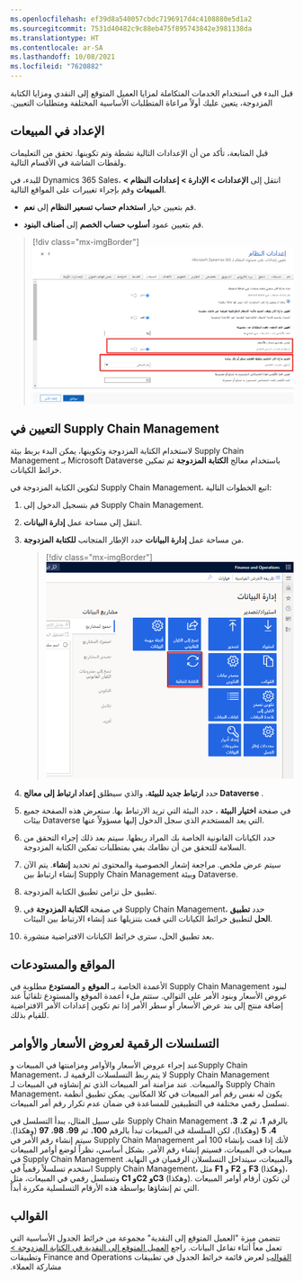 ```yaml
---
ms.openlocfilehash: ef39d8a540057cbdc7196917d4c4108880e5d1a2
ms.sourcegitcommit: 7531d40482c9c88eb475f895743842e3981138da
ms.translationtype: HT
ms.contentlocale: ar-SA
ms.lasthandoff: 10/08/2021
ms.locfileid: "7620882"
---
```

قبل البدء في استخدام الخدمات المتكاملة لمزايا العميل المتوقع إلى النقدي و‏‫مزايا الكتابة المزدوجة، يتعين عليك أولاً مراعاة المتطلبات الأساسية المختلفة ومتطلبات التعيين.

## <a name="setup-in-sales"></a>الإعداد في المبيعات

قبل المتابعة، تأكد من أن الإعدادات التالية نشطة وتم تكوينها. تحقق من التعليمات ولقطات الشاشة في الأقسام التالية.

للبدء، في Dynamics 365 Sales، انتقل إلى **الإعدادات > الإدارة > إعدادات النظام > المبيعات** وقم بإجراء تغييرات على المواقع التالية.

- قم بتعيين خيار **استخدام حساب تسعير النظام** إلى **نعم**.

- قم بتعيين عمود **أسلوب حساب الخصم** إلى **أصناف البنود**.

> [!div class="mx-imgBorder"]
> [![لقطة شاشة لصفحة إعدادات نظام Dynamics 365 Sales.](../media/sales-settings.png)](../media/sales-settings.png#lightbox)

## <a name="setup-in-supply-chain-management"></a>التعيين في Supply Chain Management

لاستخدام الكتابة المزدوجة وتكوينها، يمكن البدء بربط بيئة Supply Chain Management بـ Microsoft Dataverse باستخدام معالج **الكتابة المزدوجة** ثم تمكين خرائط الكيانات.

لتكوين الكتابة المزدوجة في Supply Chain Management، اتبع الخطوات التالية:

1. قم بتسجيل الدخول إلى Supply Chain Management.

1. انتقل إلى مساحة عمل **إدارة البيانات**.

1. من مساحة عمل **إدارة البيانات** حدد الإطار المتجانب **للكتابة المزدوجة**.

    > [!div class="mx-imgBorder"]
    > [![لقطة شاشة لصفحة إدارة بيانات Finance and Operations مع تمييز الكتابة المزدوجة.](../media/dual-write.png)](../media/dual-write.png#lightbox)

1. حدد **ارتباط جديد للبيئة**، والذي سيطلق **إعداد ارتباط إلى معالج Dataverse** .

1. في صفحة **اختيار البيئة** ، حدد البيئة التي تريد الارتباط بها. ستعرض هذه الصفحة جميع بيئات Dataverse التي يعد المستخدم الذي سجل الدخول إليها مسؤولاً عنها.

1. حدد الكيانات القانونية الخاصة بك المراد ربطها. سيتم بعد ذلك إجراء التحقق من السلامة للتحقق من أن نظامك يفي بمتطلبات تمكين الكتابة المزدوجة.

1. سيتم عرض ملخص. مراجعة إشعار الخصوصية والمحتوى ثم تحديد **إنشاء**. يتم الآن إنشاء ارتباط بين Supply Chain Management وبيئة Dataverse.

1. تطبيق حل تزامن تطبيق الكتابة المزدوجة.

1. في صفحة **الكتابة المزدوجة** في Supply Chain Management، حدد **تطبيق الحل** لتطبيق خرائط الكيانات التي قمت بتنزيلها عند إنشاء الارتباط بين البيئات.

1. بعد تطبيق الحل، سترى خرائط الكيانات الافتراضية منشورة.

## <a name="sites-and-warehouses"></a>المواقع والمستودعات

الأعمدة الخاصة بـ **الموقع** و **المستودع** مطلوبة في Supply Chain Management لبنود عروض الأسعار وبنود الأمر على التوالي. ستتم ملء أعمدة الموقع والمستودع تلقائياً عند إضافة منتج إلى بند عرض الأسعار أو سطر الأمر إذا تم تكوين إعدادات الأمر الافتراضية للقيام بذلك.

## <a name="number-sequences-for-quotations-and-orders"></a>التسلسلات الرقمية لعروض الأسعار والأوامر

عند إجراء عروض الأسعار والأوامر ومزامنتها في المبيعات وSupply Chain Management، لا يتم ربط التسلسلات الرقمية لـ Supply Chain Management والمبيعات. عند مزامنة أمر المبيعات الذي تم إنشاؤه في المبيعات لـ Supply Chain Management، يكون له نفس رقم أمر المبيعات في كلا المكانين. يمكن تطبيق أنظمة تسلسل رقمي مختلفة في التطبيقين للمساعدة في ضمان عدم تكرار رقم أمر المبيعات.

على سبيل المثال، يبدأ التسلسل في Supply Chain Management بالرقم **1**، ثم **2**، **3**، **4**، **5** (وهكذا)، لكن السلسلة في المبيعات تبدأ بالرقم **100**، ثم **99**، **98**، **97** (وهكذا). سيتم إنشاء رقم الأمر في Supply Chain Management لأنك إذا قمت بإنشاء 100 أمر مبيعات في المبيعات، فسيتم إنشاء رقم الأمر. بشكل أساسي، نظراً لوضع أوامر المبيعات في Supply Chain Management والمبيعات، سيتداخل التسلسلان الرقميان في النهاية. استخدم تسلسلاً رقمياً في Supply Chain Management، مثل **F1** و **F2** و **F3** (وهكذا)، وتسلسل رقمي في المبيعات، مثل **C1 وC2 وC3** (وهكذا). لن تكون أرقام أوامر المبيعات التي تم إنشاؤها بواسطة هذه الأرقام التسلسلية مكررة أبداً.

## <a name="templates"></a>القوالب

تتضمن ميزة "‏‫العميل المتوقع إلى النقدية" مجموعة من خرائط الجدول الأساسية التي تعمل معاً أثناء تفاعل البيانات. راجع [‏‫العميل المتوقع إلى النقدية في الكتابة المزدوجة > القوالب](/dynamics365/fin-ops-core/dev-itpro/data-entities/dual-write/dual-write-prospect-to-cash?azure-portal=true#templates) لعرض قائمة خرائط الجدول في تطبيقات Finance and Operations وتطبيقات مشاركة العملاء.
